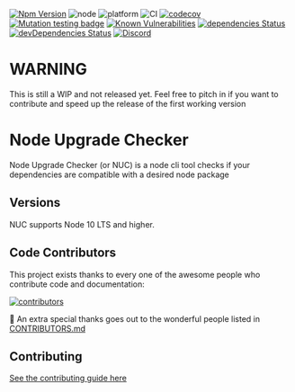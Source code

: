 [![Npm Version](https://img.shields.io/npm/v/node-upgrade-checker.svg?style=popout)](https://www.npmjs.com/package/node-upgrade-checker)
![node](https://img.shields.io/node/v-lts/node-upgrade-checker)
![platform](https://img.shields.io/badge/platform-linux%20%7C%20macos%20%7C%20windows-green)
![CI](https://github.com/PruvoNet/node-upgrade-checker/workflows/CI/badge.svg?branch=master)
[![codecov](https://codecov.io/gh/PruvoNet/node-upgrade-checker/branch/master/graph/badge.svg)](https://codecov.io/gh/PruvoNet/node-upgrade-checker)
[![Mutation testing badge](https://img.shields.io/endpoint?style=flat&url=https%3A%2F%2Fbadge-api.stryker-mutator.io%2Fgithub.com%2FPruvoNet%2Fnode-upgrade-checker%2Fmaster)](https://dashboard.stryker-mutator.io/reports/github.com/PruvoNet/node-upgrade-checker/master)
[![Known Vulnerabilities](https://snyk.io/test/github/PruvoNet/node-upgrade-checker/badge.svg?targetFile=package.json)](https://snyk.io/test/github/PruvoNet/node-upgrade-checker?targetFile=package.json)
[![dependencies Status](https://david-dm.org/PruvoNet/node-upgrade-checker/status.svg)](https://david-dm.org/PruvoNet/node-upgrade-checker)
[![devDependencies Status](https://david-dm.org/PruvoNet/node-upgrade-checker/dev-status.svg)](https://david-dm.org/PruvoNet/node-upgrade-checker?type=dev)
[![Discord](https://img.shields.io/discord/691608541915775017)](https://discord.gg/P28NWr)

# WARNING

This is still a WIP and not released yet.
Feel free to pitch in if you want to contribute and speed up the release of the first working version

# Node Upgrade Checker

Node Upgrade Checker (or NUC) is a node cli tool checks if your dependencies are compatible with a desired node package

## Versions

NUC supports Node 10 LTS and higher.

## Code Contributors

This project exists thanks to every one of the awesome people who contribute code and documentation:

<a href="https://github.com/PruvoNet/node-upgrade-checker/graphs/contributors">
  <img src="https://contributors-img.web.app/image?repo=PruvoNet/node-upgrade-checker" alt="contributors" />
</a>

🙏 An extra special thanks goes out to the wonderful people listed in [CONTRIBUTORS.md](./CONTRIBUTORS.md)

## Contributing

[See the contributing guide here](./CONTRIBUTING.md)
